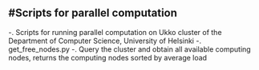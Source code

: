 

#Scripts for parallel computation
--

   -. Scripts for running parallel computation on Ukko cluster of the Department of Computer Science, University of Helsinki
   -. get_free_nodes.py
      -. Query the cluster and obtain all available computing nodes, returns the computing nodes sorted by average load 
